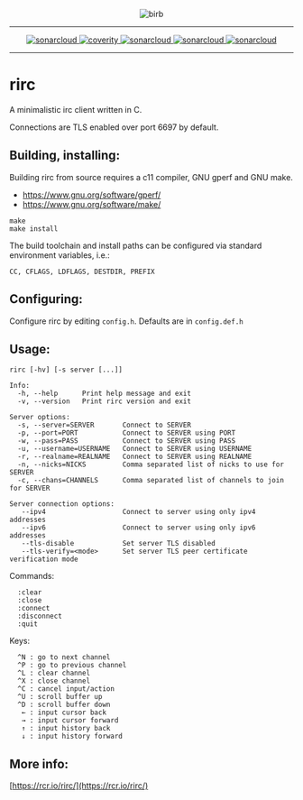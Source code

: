 <p align="center">
  <img src="https://raw.githubusercontent.com/rcr/rirc/master/docs/birb.jpg" alt="birb"/>
</p>

---

<p align="center">
  <a href="https://sonarcloud.io/dashboard?id=rirc">
    <img alt="sonarcloud" src="https://sonarcloud.io/api/project_badges/measure?project=rirc&metric=ncloc"/>
  </a>
  <a href="https://scan.coverity.com/projects/4940">
    <img alt="coverity" src="https://scan.coverity.com/projects/4940/badge.svg"/>
  </a>
  <a href="https://sonarcloud.io/dashboard?id=rirc">
    <img alt="sonarcloud" src="https://sonarcloud.io/api/project_badges/measure?project=rirc&metric=sqale_rating"/>
  </a>
  <a href="https://sonarcloud.io/dashboard?id=rirc">
    <img alt="sonarcloud" src="https://sonarcloud.io/api/project_badges/measure?project=rirc&metric=reliability_rating"/>
  </a>
  <a href="https://sonarcloud.io/dashboard?id=rirc">
    <img alt="sonarcloud" src="https://sonarcloud.io/api/project_badges/measure?project=rirc&metric=security_rating"/>
  </a>
</p>

---

# rirc

A minimalistic irc client written in C.

Connections are TLS enabled over port 6697 by default.

## Building, installing:

Building rirc from source requires a c11 compiler, GNU gperf and GNU make.

 - https://www.gnu.org/software/gperf/
 - https://www.gnu.org/software/make/

```
make
make install
```

The build toolchain and install paths can be configured via standard
environment variables, i.e.:

```
CC, CFLAGS, LDFLAGS, DESTDIR, PREFIX
```

## Configuring:

Configure rirc by editing `config.h`. Defaults are in `config.def.h`

## Usage:

```
rirc [-hv] [-s server [...]]

Info:
  -h, --help      Print help message and exit
  -v, --version   Print rirc version and exit

Server options:
  -s, --server=SERVER       Connect to SERVER
  -p, --port=PORT           Connect to SERVER using PORT
  -w, --pass=PASS           Connect to SERVER using PASS
  -u, --username=USERNAME   Connect to SERVER using USERNAME
  -r, --realname=REALNAME   Connect to SERVER using REALNAME
  -n, --nicks=NICKS         Comma separated list of nicks to use for SERVER
  -c, --chans=CHANNELS      Comma separated list of channels to join for SERVER

Server connection options:
   --ipv4                   Connect to server using only ipv4 addresses
   --ipv6                   Connect to server using only ipv6 addresses
   --tls-disable            Set server TLS disabled
   --tls-verify=<mode>      Set server TLS peer certificate verification mode
```

Commands:

```
  :clear
  :close
  :connect
  :disconnect
  :quit
```

Keys:

```
  ^N : go to next channel
  ^P : go to previous channel
  ^L : clear channel
  ^X : close channel
  ^C : cancel input/action
  ^U : scroll buffer up
  ^D : scroll buffer down
   ← : input cursor back
   → : input cursor forward
   ↑ : input history back
   ↓ : input history forward
```

## More info:

[https://rcr.io/rirc/](https://rcr.io/rirc/)
